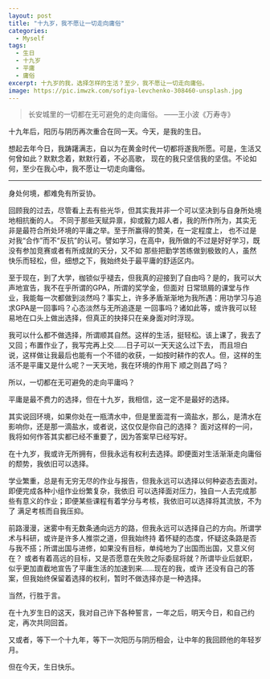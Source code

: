 ```yaml
---
layout: post
title: "十九岁，我不愿让一切走向庸俗"
categories:
  - Myself
tags:
  - 生日
  - 十九岁
  - 平庸
  - 庸俗
excerpt: 十九岁的我，选择怎样的生活？至少，我不愿让一切走向庸俗。
image: https://pic.imwzk.com/sofiya-levchenko-308460-unsplash.jpg
---
```


> 长安城里的一切都在无可避免的走向庸俗。 ——王小波《万寿寺》

十九年后，阳历与阴历再次重合在同一天。今天，是我的生日。

想起去年今日，我踌躇满志，自以为在黄金时代一切都将遂我所愿。可是，生活又何曾如此？默默念着，默默行着，不必高歌，
现在的我只坚信我的坚信。不论如何，至少在我心中，我不愿让一切走向庸俗。

----

身处何境，都难免有所妥协。

回顾我的过去，尽管看上去有些光华，但其实我并非一个可以坚决到与自身所处境地相抗衡的人。
不同于那些天赋异禀，抑或毅力超人者，我的所作所为，其实无非是最符合所处环境的平庸之举。至于所赢得的赞美，在一定程度上，
也不过是对我“合作”而不“反抗”的认可。譬如学习，在高中，我所做的不过是好好学习，既没有参加竞赛或者有所成就的天分，又不如
那些把勤学苦练做到极致的人，虽然快乐而轻松，但，细想之下，我始终处于最平庸的舒适区内。

至于现在，到了大学，枷锁似乎褪去，但我真的迎接到了自由吗？是的，我可以大声地宣告，我不在乎所谓的GPA，所谓的奖学金，但面对
日常琐屑的课堂与作业，我能每一次都做到淡然吗？事实上，许多矛盾渐渐地为我所遇：用功学习与追求GPA是一回事吗？心态淡然与无所追逐是
一回事吗？诸如此等，或许我可以轻易地在口头上做出选择，但真正的抉择只在亲身面对时浮现。

我可以什么都不做选择，所谓顺其自然。这样的生活，挺轻松。该上课了，我去了又回；布置作业了，我写完再上交……日子可以一天天这么过下去，
而且坦白说，这样做让我最后也能有一个不错的收获，一如按时耕作的农人。但，这样的生活不是平庸又是什么呢？一天天地，我在环境的作用下
顺之则昌了吗？

所以，一切都在无可避免的走向平庸吗？

平庸是最不费力的选择，但在十九岁，我相信，这一定不是最好的选择。

其实说回环境，如果你处在一瓶清水中，但是里面混有一滴盐水，那么，是清水在影响你，还是那一滴盐水，或者说，这仅仅是你自己的选择？
面对这样的一问，我将如何作答其实都已经不重要了，因为答案早已经写好。

在十九岁，我或许无所拥有，但我永远有权利去选择。即便面对生活渐渐走向庸俗的颓势，我依旧可以选择。

学业繁重，总是有无穷无尽的作业与报告，但我永远可以选择以何种姿态去面对。即便完成各种小组作业纷繁复杂，我依旧
可以选择面对压力，独自一人去完成那些有意义的作业；即便某些课程有着学分与考核，我依旧可以选择将其流放，不为了
满足考核而自我压抑。

前路漫漫，迷雾中有无数条通向远方的路，但我永远可以选择自己的方向。所谓学术与科研，或许是许多人推崇之道，但我始终持
着怀疑的态度，怀疑这条路是否与我不搭；所谓出国与进修，如果没有目标，单纯地为了出国而出国，又意义何在？
或者有着高远的目标，又是否愿意在失败之际委屈将就？所谓毕业后就职，似乎更加直截地宣告了平庸生活的加速到来……现在的我，或许
还没有自己的答案，但我始终保留着选择的权利，暂时不做选择亦是一种选择。

当然，行胜于言。

在十九岁生日的这天，我对自己许下各种誓言，一年之后，明天今日，和自己约定，再次共同回首。

又或者，等下一个十九年，等下一次阳历与阴历相会，让中年的我回顾他的年轻岁月。

但在今天，生日快乐。











